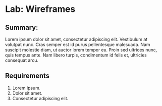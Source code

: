 # Lab: Wireframes

## Summary: 

Lorem ipsum dolor sit amet, consectetur adipiscing elit. Vestibulum at volutpat nunc. 
Cras semper est id purus pellentesque malesuada. Nam suscipit molestie diam, ut 
auctor lorem tempor eu. Proin sed ultrices nunc, quis tempus ante. Nam libero turpis, 
condimentum id felis et, ultricies consequat arcu.

## Requirements
1. Lorem ipsum.
2. Dolor sit amet.
3. Consectetur adipiscing elit.








